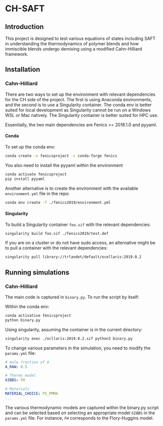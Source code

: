 # CH-SAFT

## Introduction

This project is designed to test various equations of states including SAFT in understanding the thermodynamics of polymer blends and how immiscible blends undergo demixing using a modified Cahn-Hilliard framework. 

## Installation

### Cahn-Hilliard 

There are two ways to set up the environment with relevant dependencies for the CH side of the project. The first is using Anaconda environments, and the second is to use a Singularity container. The conda env is better suited for local development as Singularity cannot be run on a Windows WSL or Mac natively. The Singularity container is better suited for HPC use. 

Essentially, the two main dependencies are Fenics >= 2018.1.0 and pyyaml. 

#### Conda

To set up the conda env: 

```bash
conda create -n fenicsproject -c conda-forge fenics
```

You also need to install the pyyaml within the environment

```bash
conda activate fenicsproject
pip install pyyaml 
```

Another alternative is to create the environment with the available `environment.yml` file in the repo: 

```bash
conda env create -f ./fenics2019/environment.yml
```

#### Singularity

To build a Singularity container `foo.sif` with the relevant dependencies: 

```bash
singularity build foo.sif ./fenics2019/test.def
```

If you are on a cluster or do not have sudo access, an alternative might be to pull a container with the relevant dependencies: 

```bash
singularity pull library://trlandet/default/ocellaris:2019.0.2
```



## Running simulations

### Cahn-Hilliard

The main code is captured in `binary.py`. To run the script by itself: 

Within the conda env:

```bash
conda activative fenicsproject
python binary.py
```

Using singularity, assuming the container is in the current directory: 

```bash
singularity exec ./ocllaris:2019.0.2.sif python3 binary.py
```

To change various parameters in the simulation, you need to modify the `params.yml` file:

```yaml
# mole fraction of A
A_RAW: 0.5

# Thermo model
GIBBS: FH

# Materials
MATERIAL_CHOICE: PS_PMMA
...
```

The various thermodynamic models are captured within the binary.py script and can be selected based on selecting an appropriate model ```GIBBS``` in the `params.yml` file. For instance, `FH` corresponds to the Flory-Huggins model.